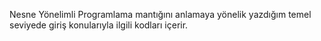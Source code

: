 
Nesne Yönelimli Programlama mantığını anlamaya yönelik yazdığım temel seviyede giriş konularıyla ilgili kodları içerir.
